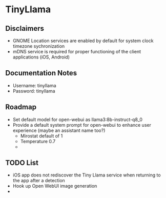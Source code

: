 # TinyLlama

## Disclaimers

- GNOME Location services are enabled by default for system clock timezone sychronization
- mDNS service is required for proper functioning of the client applications (iOS, Android)

## Documentation Notes

- Username: tinyllama
- Password: tinyllama


## Roadmap

- Set default model for open-webui as llama3:8b-instruct-q8_0
- Provide a default system prompt for open-webui to enhance user experience (maybe an assistant name too?)
    - Mirostat default of 1
    - Temperature 0.7
    - 

## TODO List
- iOS app does not rediscover the Tiny Llama service when returning to the app after a detection
- Hook up Open WebUI image generation
- 